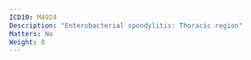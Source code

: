 ```yaml
---
ICD10: M4924
Description: "Enterobacterial spondylitis: Thoracic region"
Matters: No
Weight: 0
---
```


